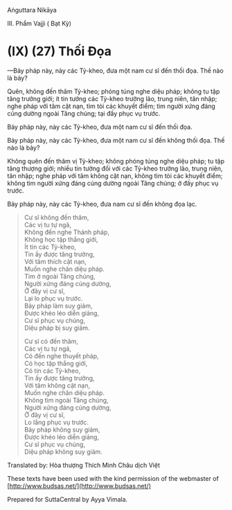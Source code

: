 Aṅguttara Nikāya

III. Phẩm Vajjì ( Bạt Kỳ)

# (IX) (27) Thối Ðọa

—Bảy pháp này, này các Tỷ-kheo, đưa một nam cư sĩ đến thối đọa. Thế nào là bảy?

Quên, không đến thăm Tỷ-kheo; phóng túng nghe diệu pháp; không tu tập tăng trưởng giới; ít tin tưởng các Tỷ-kheo trưởng lão, trung niên, tân nhập; nghe pháp với tâm cật nạn, tìm tòi các khuyết điểm; tìm người xứng đáng cúng dường ngoài Tăng chúng; tại đấy phục vụ trước.

Bảy pháp này, này các Tỷ-kheo, đưa một nam cư sĩ đến thối đọa.

Bảy pháp này, này các Tỷ-kheo, đưa một nam cư sĩ đến không thối đọa. Thế nào là bảy?

Không quên đến thăm vị Tỷ-kheo; không phóng túng nghe diệu pháp; tu tập tăng thượng giới; nhiều tin tưởng đối với các Tỷ-kheo trưởng lão, trung niên, tân nhập; nghe pháp với tâm không cật nạn, không tìm tòi các khuyết điểm; không tìm người xứng đáng cúng dường ngoài Tăng chúng; ở đấy phục vụ trước.

Bảy pháp này, này các Tỷ-kheo, đưa nam cư sĩ đến không đọa lạc.

> Cư sĩ không đến thăm,  
> Các vị tu tự ngã,  
> Không đến nghe Thánh pháp,  
> Không học tập thắng giới,  
> Ít tin các Tỷ-kheo,  
> Tin ấy được tăng trưởng,  
> Với tâm thích cật nạn,  
> Muốn nghe chân diệu pháp.  
> Tìm ở ngoài Tăng chúng,  
> Người xứng đáng cúng dường,  
> Ở đây vị cư sĩ,  
> Lại lo phục vụ trước.  
> Bảy pháp làm suy giảm,  
> Ðược khéo léo diễn giảng,  
> Cư sĩ phục vụ chúng,  
> Diệu pháp bị suy giảm.
> 
> Cư sĩ có đến thăm,  
> Các vị tu tự ngã,  
> Có đến nghe thuyết pháp,  
> Có học tập thắng giới,  
> Có tin các Tỷ-kheo,  
> Tin ấy được tăng trưởng,  
> Với tâm không cật nạn,  
> Muốn nghe chân diệu pháp.  
> Không tìm ngoài Tăng chúng,  
> Người xứng đáng cúng dường,  
> Ở đây vị cư sĩ,  
> Lo lắng phục vụ trước.  
> Bảy pháp không suy giảm,  
> Ðược khéo léo diễn giảng,  
> Cư sĩ phục vụ chúng,  
> Diệu pháp không suy giảm.

Translated by: Hòa thượng Thích Minh Châu dịch Việt

These texts have been used with the kind permission of the webmaster of [http://www.budsas.net/](http://www.budsas.net/)

Prepared for SuttaCentral by Ayya Vimala.